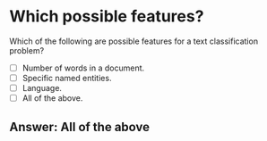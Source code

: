 # Which possible features? #

Which of the following are possible features for a text classification problem?

- [ ] Number of words in a document.
- [ ] Specific named entities.
- [ ] Language.
- [ ] All of the above.

## Answer: All of the above ##